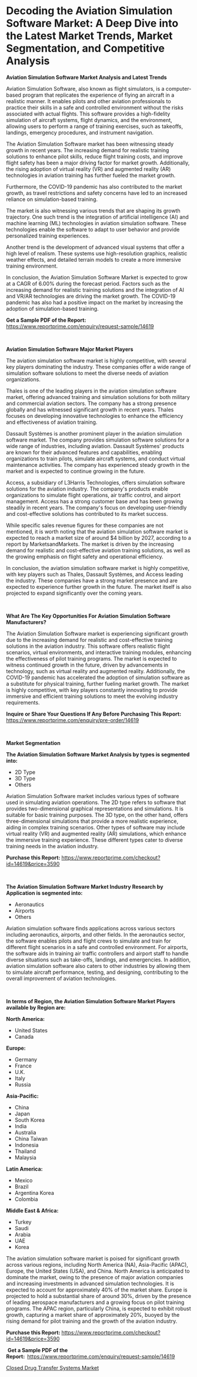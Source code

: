 <p><h1>Decoding the Aviation Simulation Software Market: A Deep Dive into the Latest Market Trends, Market Segmentation, and Competitive Analysis</h1></p><p><strong>Aviation Simulation Software Market Analysis and Latest Trends</strong></p>
<p><p>Aviation Simulation Software, also known as flight simulators, is a computer-based program that replicates the experience of flying an aircraft in a realistic manner. It enables pilots and other aviation professionals to practice their skills in a safe and controlled environment without the risks associated with actual flights. This software provides a high-fidelity simulation of aircraft systems, flight dynamics, and the environment, allowing users to perform a range of training exercises, such as takeoffs, landings, emergency procedures, and instrument navigation.</p><p>The Aviation Simulation Software market has been witnessing steady growth in recent years. The increasing demand for realistic training solutions to enhance pilot skills, reduce flight training costs, and improve flight safety has been a major driving factor for market growth. Additionally, the rising adoption of virtual reality (VR) and augmented reality (AR) technologies in aviation training has further fueled the market growth.</p><p>Furthermore, the COVID-19 pandemic has also contributed to the market growth, as travel restrictions and safety concerns have led to an increased reliance on simulation-based training.</p><p>The market is also witnessing various trends that are shaping its growth trajectory. One such trend is the integration of artificial intelligence (AI) and machine learning (ML) technologies in aviation simulation software. These technologies enable the software to adapt to user behavior and provide personalized training experiences.</p><p>Another trend is the development of advanced visual systems that offer a high level of realism. These systems use high-resolution graphics, realistic weather effects, and detailed terrain models to create a more immersive training environment.</p><p>In conclusion, the Aviation Simulation Software Market is expected to grow at a CAGR of 6.00% during the forecast period. Factors such as the increasing demand for realistic training solutions and the integration of AI and VR/AR technologies are driving the market growth. The COVID-19 pandemic has also had a positive impact on the market by increasing the adoption of simulation-based training.</p></p>
<p><strong>Get a Sample PDF of the Report:&nbsp;</strong> <a href="https://www.reportprime.com/enquiry/request-sample/14619">https://www.reportprime.com/enquiry/request-sample/14619</a></p>
<p>&nbsp;</p>
<p><strong>Aviation Simulation Software Major Market Players</strong></p>
<p><p>The aviation simulation software market is highly competitive, with several key players dominating the industry. These companies offer a wide range of simulation software solutions to meet the diverse needs of aviation organizations.</p><p>Thales is one of the leading players in the aviation simulation software market, offering advanced training and simulation solutions for both military and commercial aviation sectors. The company has a strong presence globally and has witnessed significant growth in recent years. Thales focuses on developing innovative technologies to enhance the efficiency and effectiveness of aviation training.</p><p>Dassault Systèmes is another prominent player in the aviation simulation software market. The company provides simulation software solutions for a wide range of industries, including aviation. Dassault Systèmes' products are known for their advanced features and capabilities, enabling organizations to train pilots, simulate aircraft systems, and conduct virtual maintenance activities. The company has experienced steady growth in the market and is expected to continue growing in the future.</p><p>Access, a subsidiary of L3Harris Technologies, offers simulation software solutions for the aviation industry. The company's products enable organizations to simulate flight operations, air traffic control, and airport management. Access has a strong customer base and has been growing steadily in recent years. The company's focus on developing user-friendly and cost-effective solutions has contributed to its market success.</p><p>While specific sales revenue figures for these companies are not mentioned, it is worth noting that the aviation simulation software market is expected to reach a market size of around $4 billion by 2027, according to a report by MarketsandMarkets. The market is driven by the increasing demand for realistic and cost-effective aviation training solutions, as well as the growing emphasis on flight safety and operational efficiency.</p><p>In conclusion, the aviation simulation software market is highly competitive, with key players such as Thales, Dassault Systèmes, and Access leading the industry. These companies have a strong market presence and are expected to experience further growth in the future. The market itself is also projected to expand significantly over the coming years.</p></p>
<p>&nbsp;</p>
<p><strong>What Are The Key Opportunities For Aviation Simulation Software Manufacturers?</strong></p>
<p><p>The Aviation Simulation Software market is experiencing significant growth due to the increasing demand for realistic and cost-effective training solutions in the aviation industry. This software offers realistic flight scenarios, virtual environments, and interactive training modules, enhancing the effectiveness of pilot training programs. The market is expected to witness continued growth in the future, driven by advancements in technology, such as virtual reality and augmented reality. Additionally, the COVID-19 pandemic has accelerated the adoption of simulation software as a substitute for physical training, further fueling market growth. The market is highly competitive, with key players constantly innovating to provide immersive and efficient training solutions to meet the evolving industry requirements.</p></p>
<p><strong>Inquire or Share Your Questions If Any Before Purchasing This Report:</strong> <a href="https://www.reportprime.com/enquiry/pre-order/14619">https://www.reportprime.com/enquiry/pre-order/14619</a></p>
<p>&nbsp;</p>
<p><strong>Market Segmentation</strong></p>
<p><strong>The Aviation Simulation Software Market Analysis by types is segmented into:</strong></p>
<p><ul><li>2D Type</li><li>3D Type</li><li>Others</li></ul></p>
<p><p>Aviation Simulation Software market includes various types of software used in simulating aviation operations. The 2D type refers to software that provides two-dimensional graphical representations and simulations. It is suitable for basic training purposes. The 3D type, on the other hand, offers three-dimensional simulations that provide a more realistic experience, aiding in complex training scenarios. Other types of software may include virtual reality (VR) and augmented reality (AR) simulations, which enhance the immersive training experience. These different types cater to diverse training needs in the aviation industry.</p></p>
<p><strong>Purchase this Report:&nbsp;</strong><a href="https://www.reportprime.com/checkout?id=14619&price=3590">https://www.reportprime.com/checkout?id=14619&price=3590</a></p>
<p>&nbsp;</p>
<p><strong>The Aviation Simulation Software Market Industry Research by Application is segmented into:</strong></p>
<p><ul><li>Aeronautics</li><li>Airports</li><li>Others</li></ul></p>
<p><p>Aviation simulation software finds applications across various sectors including aeronautics, airports, and other fields. In the aeronautics sector, the software enables pilots and flight crews to simulate and train for different flight scenarios in a safe and controlled environment. For airports, the software aids in training air traffic controllers and airport staff to handle diverse situations such as take-offs, landings, and emergencies. In addition, aviation simulation software also caters to other industries by allowing them to simulate aircraft performance, testing, and designing, contributing to the overall improvement of aviation technologies.</p></p>
<p>&nbsp;</p>
<p><strong>In terms of Region, the Aviation Simulation Software Market Players available by Region are:</strong></p>
<p>
    <p> <strong> North America: </strong>
        <ul>
            <li>United States</li>
            <li>Canada</li>
        </ul>
        </p> 
    <p> <strong> Europe: </strong>
        <ul>
            <li>Germany</li>
            <li>France</li>
            <li>U.K.</li>
            <li>Italy</li>
            <li>Russia</li>
        </ul>
        </p> 
    <p> <strong> Asia-Pacific: </strong>
        <ul>
            <li>China</li>
            <li>Japan</li>
            <li>South Korea</li>
            <li>India</li>
            <li>Australia</li>
            <li>China Taiwan</li>
            <li>Indonesia</li>
            <li>Thailand</li>
            <li>Malaysia</li>
        </ul>
        </p> 
    <p> <strong> Latin America: </strong>
        <ul>
            <li>Mexico</li>
            <li>Brazil</li>
            <li>Argentina Korea</li>
            <li>Colombia</li>
        </ul>
        </p> 
    <p> <strong> Middle East & Africa: </strong>
        <ul>
            <li>Turkey</li>
            <li>Saudi</li>
            <li>Arabia</li>
            <li>UAE</li>
            <li>Korea</li>
        </ul>
    </p>
    </p>
<p><p>The aviation simulation software market is poised for significant growth across various regions, including North America (NA), Asia-Pacific (APAC), Europe, the United States (USA), and China. North America is anticipated to dominate the market, owing to the presence of major aviation companies and increasing investments in advanced simulation technologies. It is expected to account for approximately 40% of the market share. Europe is projected to hold a substantial share of around 30%, driven by the presence of leading aerospace manufacturers and a growing focus on pilot training programs. The APAC region, particularly China, is expected to exhibit robust growth, capturing a market share of approximately 20%, buoyed by the rising demand for pilot training and the growth of the aviation industry.</p></p>
<p><strong>Purchase this Report: </strong><a href="https://www.reportprime.com/checkout?id=14619&price=3590">https://www.reportprime.com/checkout?id=14619&price=3590</a></p>
<p>&nbsp;<strong>Get a Sample PDF of the Report:&nbsp;&nbsp;</strong><a href="https://www.reportprime.com/enquiry/request-sample/14619">https://www.reportprime.com/enquiry/request-sample/14619</a></p>
<p><strong></strong></p>
<p><p><a href="https://www.linkedin.com/pulse/global-closed-drug-transfer-systems-market-types-applications-kimoe?trackingId=T65uhnofSayV6XvgPQex6w%3D%3D">Closed Drug Transfer Systems Market</a></p></p>